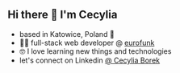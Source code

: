 ## Hi there 👋 I'm Cecylia

- based in Katowice, Poland 🥟
- 👩‍💻 full-stack web developer @ [eurofunk](https://www.eurofunk.com/)
- 🤓 I love learning new things and technologies
- let's connect on Linkedin [@ Cecylia Borek](https://www.linkedin.com/in/cecylia-borek-7b78b81b4/)

<!--
**cecyliaborek/cecyliaborek** is a ✨ _special_ ✨ repository because its `README.md` (this file) appears on your GitHub profile.

Here are some ideas to get you started:

- 🔭 I’m currently working on ...
- 🌱 I’m currently learning ...
- 👯 I’m looking to collaborate on ...
- 🤔 I’m looking for help with ...
- 💬 Ask me about ...
- 📫 How to reach me: ...
- 😄 Pronouns: ...
- ⚡ Fun fact: ...
-->
